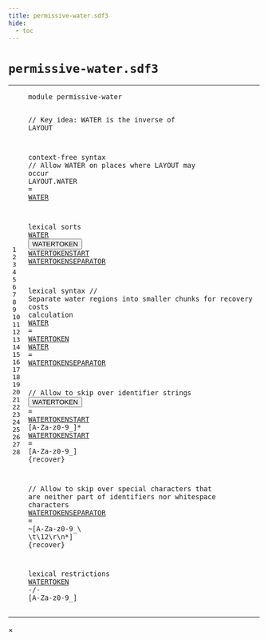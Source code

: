 ```yaml
---
title: permissive-water.sdf3
hide:
  - toc
---
```


# `permissive-water.sdf3`



[pdmosses/metaborg-poosl/org.metaborg.lang.poosl/src-gen/syntax/permissive-water.sdf3]: https://github.com/pdmosses/metaborg-poosl/blob/master/org.metaborg.lang.poosl/src-gen/syntax/permissive-water.sdf3 "The source file on GitHub"

<div class="sdf3"><table class="highlighttable"><tbody><tr><td class="linenos"><div class="linenodiv"><pre><span></span>1
2
3
4
5
6
7
8
9
10
11
12
13
14
15
16
17
18
19
20
21
22
23
24
25
26
27
28
</pre></div></td>
<td class="code"><pre><code><span class="keyword">module</span> <span id="permissive-water_1_8" title="a definition with no references">permissive-water</span>

<span class="layout">// Key idea: WATER is the inverse of LAYOUT</span>

<span class="keyword">context-free syntax</span>
  <span class="layout">// Allow WATER on places where LAYOUT may occur</span>
  <span class="keyword">LAYOUT</span>.<span class="cons_Constructor">WATER</span> = <a href="#WATER_10_3" id="WATER_7_18" title="a reference to a single-file definition">WATER</a>

<span class="keyword">lexical sorts</span>
  <a href="#WATER_7_18" id="WATER_10_3" title="a definition with a single reference">WATER</a>
  <button class="modal-open" id="WATERTOKEN_11_3" title="a definition with multiple references" data-urls="#WATERTOKEN line 17_11, 28_3">WATERTOKEN</button>
  <a href="#WATERTOKENSTART_21_21" id="WATERTOKENSTART_12_3" title="a definition with a single reference">WATERTOKENSTART</a>
  <a href="#WATERTOKENSEPARATOR_18_11" id="WATERTOKENSEPARATOR_13_3" title="a definition with a single reference">WATERTOKENSEPARATOR</a>

<span class="keyword">lexical syntax</span>
  <span class="layout">// Separate water regions into smaller chunks for recovery costs calculation</span>
  <a href="#WATER_7_18" id="WATER_17_3" title="a definition with a single reference">WATER</a> = <a href="#WATERTOKEN_11_3" id="WATERTOKEN_17_11" title="a reference to a single-file definition">WATERTOKEN</a>
  <a href="#WATER_7_18" id="WATER_18_3" title="a definition with a single reference">WATER</a> = <a href="#WATERTOKENSEPARATOR_13_3" id="WATERTOKENSEPARATOR_18_11" title="a reference to a single-file definition">WATERTOKENSEPARATOR</a>

  <span class="layout">// Allow to skip over identifier strings</span>
  <button class="modal-open" id="WATERTOKEN_21_3" title="a definition with multiple references" data-urls="#WATERTOKEN line 17_11, 28_3">WATERTOKEN</button>      = <a href="#WATERTOKENSTART_12_3" id="WATERTOKENSTART_21_21" title="a reference to a single-file definition">WATERTOKENSTART</a> [<span class="cons_Regular">A</span>-<span class="cons_Regular">Z</span><span class="cons_Regular">a</span>-<span class="cons_Regular">z</span><span class="cons_Regular">0</span>-<span class="cons_Regular">9</span>\_]*
  <a href="#WATERTOKENSTART_21_21" id="WATERTOKENSTART_22_3" title="a definition with a single reference">WATERTOKENSTART</a> = [<span class="cons_Regular">A</span>-<span class="cons_Regular">Z</span><span class="cons_Regular">a</span>-<span class="cons_Regular">z</span><span class="cons_Regular">0</span>-<span class="cons_Regular">9</span>\_] {<span class="keyword">recover</span>}

  <span class="layout">// Allow to skip over special characters that are neither part of identifiers nor whitespace characters</span>
  <a href="#WATERTOKENSEPARATOR_18_11" id="WATERTOKENSEPARATOR_25_3" title="a definition with a single reference">WATERTOKENSEPARATOR</a> = ~[<span class="cons_Regular">A</span>-<span class="cons_Regular">Z</span><span class="cons_Regular">a</span>-<span class="cons_Regular">z</span><span class="cons_Regular">0</span>-<span class="cons_Regular">9</span>\_\ \t<span class="cons_Decimal">\12</span>\r\n\*] {<span class="keyword">recover</span>}

<span class="keyword">lexical restrictions</span>
  <a href="#WATERTOKEN_11_3" id="WATERTOKEN_28_3" title="a reference to a single-file definition">WATERTOKEN</a> -/- [<span class="cons_Regular">A</span>-<span class="cons_Regular">Z</span><span class="cons_Regular">a</span>-<span class="cons_Regular">z</span><span class="cons_Regular">0</span>-<span class="cons_Regular">9</span>\_]
</code></pre></td></tr></tbody></table></div>

<div id="modal">
  <div id="modal-content">
    <span id="modal-close">&times;</span>
    <h2 id="modal-h2"></h2>
    <p  id="modal-p"></p>
    <ul id="modal-ul"></ul>
  </div>
</div>
